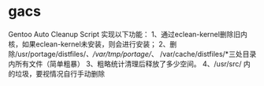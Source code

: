 # gacs
Gentoo Auto Cleanup Script
实现以下功能：
1、通过eclean-kernel删除旧内核，如果eclean-kernel未安装，则会进行安装；
2、删除/usr/portage/distfiles/*、/var/tmp/portage/*、
  /var/cache/distfiles/*三处目录内所有文件（简单粗暴）
3、粗略统计清理后释放了多少空间。
4、/usr/src/ 内的垃圾，要视情况自行手动删除
